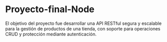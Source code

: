 # Proyecto-final-Node
El objetivo del proyecto fue desarrollar una API RESTful segura y escalable para la gestión de productos de una tienda, con soporte para operaciones CRUD y protección mediante autenticación.
